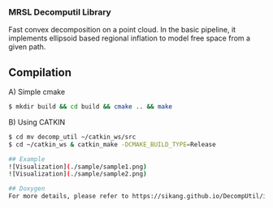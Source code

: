 ### MRSL Decomputil Library
Fast convex decomposition on a point cloud. In the basic pipeline, it implements ellipsoid based regional inflation to model free space from a given path.

## Compilation
A) Simple cmake
```sh
$ mkdir build && cd build && cmake .. && make
```

B) Using CATKIN
```sh
$ cd mv decomp_util ~/catkin_ws/src
$ cd ~/catkin_ws & catkin_make -DCMAKE_BUILD_TYPE=Release

## Example
![Visualization](./sample/sample1.png)
![Visualization](./sample/sample2.png)

## Doxygen
For more details, please refer to https://sikang.github.io/DecompUtil/index.html

